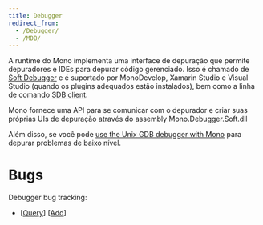 ```yaml
---
title: Debugger
redirect_from:
  - /Debugger/
  - /MDB/
---
```


A runtime do Mono implementa uma interface de depuração que permite depuradores e IDEs para depurar código gerenciado. Isso é chamado de [Soft Debugger](/docs/advanced/runtime/docs/soft-debugger/) e é suportado por MonoDevelop, Xamarin Studio e Visual Studio (quando os plugins adequados estão instalados), bem como a linha de comando [SDB client](https://github.com/mono/sdb).

Mono fornece uma API para se comunicar com o depurador e criar suas próprias UIs de depuração através do assembly Mono.Debugger.Soft.dll

Além disso, se você pode [use the Unix GDB debugger with Mono](/docs/debug+profile/debug/) para depurar problemas de baixo nível.

Bugs
====

Debugger bug tracking:

-   [[Query](http://bugzilla.ximian.com/buglist.cgi?product=Mono%3A+Debugger&bug_status=NEW&bug_status=ASSIGNED&bug_status=REOPENED&order=bugs.bug_id)] [[Add](http://bugzilla.ximian.com/enter_bug.cgi?product=Mono%3A+Debugger)]


